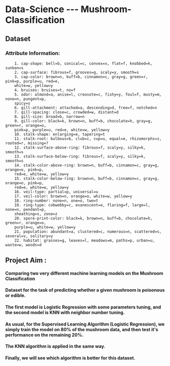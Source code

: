 # Data-Science --- Mushroom-Classification

## Dataset
   ### Attribute Information:
        1. cap-shape: bell=b, conical=c, convex=x, flat=f, knobbed=k, sunken=s
        2. cap-surface: fibrous=f, grooves=g, scaly=y, smooth=s
        3. cap-color: brown=n, buff=b, cinnamon=c, gray=g, green=r, pink=p, purple=u, red=e,
        white=w, yellow=y
        4. bruises: bruises=t, no=f
        5. odor: almond=a, anise=l, creosote=c, fishy=y, foul=f, musty=m, none=n, pungent=p,
        spicy=s
        6. gill-attachment: attached=a, descending=d, free=f, notched=n
        7. gill-spacing: close=c, crowded=w, distant=d
        8. gill-size: broad=b, narrow=n
        9. gill-color: black=k, brown=n, buff=b, chocolate=h, gray=g, green=r, orange=o,
        pink=p, purple=u, red=e, white=w, yellow=y
        10. stalk-shape: enlarging=e, tapering=t
        11. stalk-root: bulbous=b, club=c, cup=u, equal=e, rhizomorphs=z, rooted=r, missing=?
        12. stalk-surface-above-ring: fibrous=f, scaly=y, silky=k, smooth=s
        13. stalk-surface-below-ring: fibrous=f, scaly=y, silky=k, smooth=s
        14. stalk-color-above-ring: brown=n, buff=b, cinnamon=c, gray=g, orange=o, pink=p,
        red=e, white=w, yellow=y
        15. stalk-color-below-ring: brown=n, buff=b, cinnamon=c, gray=g, orange=o, pink=p,
        red=e, white=w, yellow=y
        16. veil-type: partial=p, universal=u
        17. veil-color: brown=n, orange=o, white=w, yellow=y
        18. ring-number: none=n, one=o, two=t
        19. ring-type: cobwebby=c, evanescent=e, flaring=f, large=l, none=n, pendant=p,
        sheathing=s, zone=z
        20. spore-print-color: black=k, brown=n, buff=b, chocolate=h, green=r, orange=o,
        purple=u, white=w, yellow=y
        21. population: abundant=a, clustered=c, numerous=n, scattered=s, several=v, solitary=y
        22. habitat: grasses=g, leaves=l, meadows=m, paths=p, urban=u, waste=w, woods=d
        
## Project Aim :
#### Comparing two very different machine learning models on the Mushroom Classification 
#### Dataset for the task of predicting whether a given mushroom is poisonous or edible.
#### The first model is Logistic Regression with some parameters tuning, and the second model is KNN with neighbor number tuning.
#### As usual, for the Supervised Learning Algorithm (Logistic Regression), we simply train the model on 80% of the mushroom data, and then test it's performance on the remaining 20%.
#### The KNN algorithm is applied in the same way.
#### Finally, we will see which algorithm is better for this dataset.

